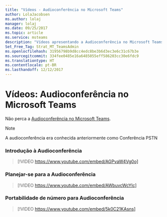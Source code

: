 ```yaml
---
title: "Vídeos - Audioconferência no Microsoft Teams"
author: LolaJacobsen
ms.author: lolaj
manager: lolaj
ms.date: 09/25/2017
ms.topic: article
ms.service: msteams
description: "Vídeos apresentando a Audioconferência no Microsoft Teams para o administrador de TI."
Set_Free_Tag: Strat_MT_TeamsAdmin
ms.openlocfilehash: 31956798b9d8cc4edc8be3b6d3ec3e6c31c67b3e
ms.sourcegitcommit: 334fee0485e16a6485055eff586203cc30e6fdc9
ms.translationtype: HT
ms.contentlocale: pt-BR
ms.lasthandoff: 12/12/2017
---
```

<a name="videos-audio-conferencing-in-microsoft-teams"></a>Vídeos: Audioconferência no Microsoft Teams
=============================================

Não perca a [Audioconferência no Microsoft Teams](audio-conferencing.md).

> [!NOTE]
> A audioconferência era conhecida anteriormente como Conferência PSTN


### <a name="introduction-to-audio-conferencing"></a>Introdução à Audioconferência
> [!VIDEO https://www.youtube.com/embed/AGPvaW4Vg0o]

### <a name="plan-for-audio-conferencing"></a>Planejar-se para a Audioconferência
> [!VIDEO https://www.youtube.com/embed/AWbuvcWcYIc]

### <a name="number-porting-for-audio-conferencing"></a>Portabilidade de número para Audioconferência
> [!VIDEO https://www.youtube.com/embed/5k0C21KAsns]